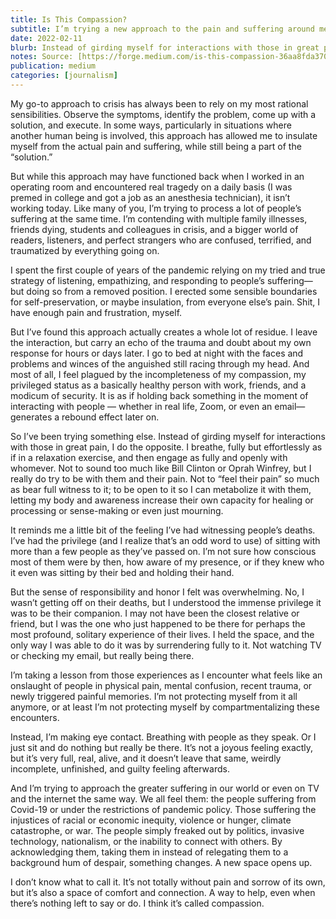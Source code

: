 ```yaml
---
title: Is This Compassion?
subtitle: I’m trying a new approach to the pain and suffering around me. It may be working.
date: 2022-02-11
blurb: Instead of girding myself for interactions with those in great pain, I do the opposite.
notes: Source: [https://forge.medium.com/is-this-compassion-36aa8fda3701](https://forge.medium.com/is-this-compassion-36aa8fda3701 "https://forge.medium.com/is-this-compassion-36aa8fda3701")
publication: medium
categories: [journalism]
---
```


My go-to approach to crisis has always been to rely on my most rational sensibilities. Observe the symptoms, identify the problem, come up with a solution, and execute. In some ways, particularly in situations where another human being is involved, this approach has allowed me to insulate myself from the actual pain and suffering, while still being a part of the “solution.”

But while this approach may have functioned back when I worked in an operating room and encountered real tragedy on a daily basis (I was premed in college and got a job as an anesthesia technician), it isn’t working today. Like many of you, I’m trying to process a lot of people’s suffering at the same time. I’m contending with multiple family illnesses, friends dying, students and colleagues in crisis, and a bigger world of readers, listeners, and perfect strangers who are confused, terrified, and traumatized by everything going on.

I spent the first couple of years of the pandemic relying on my tried and true strategy of listening, empathizing, and responding to people’s suffering—but doing so from a removed position. I erected some sensible boundaries for self-preservation, or maybe insulation, from everyone else’s pain. Shit, I have enough pain and frustration, myself.

But I’ve found this approach actually creates a whole lot of residue. I leave the interaction, but carry an echo of the trauma and doubt about my own response for hours or days later. I go to bed at night with the faces and problems and winces of the anguished still racing through my head. And most of all, I feel plagued by the incompleteness of my compassion, my privileged status as a basically healthy person with work, friends, and a modicum of security. It is as if holding back something in the moment of interacting with people — whether in real life, Zoom, or even an email—generates a rebound effect later on.

So I’ve been trying something else. Instead of girding myself for interactions with those in great pain, I do the opposite. I breathe, fully but effortlessly as if in a relaxation exercise, and then engage as fully and openly with whomever. Not to sound too much like Bill Clinton or Oprah Winfrey, but I really do try to be with them and their pain. Not to “feel their pain” so much as bear full witness to it; to be open to it so I can metabolize it with them, letting my body and awareness increase their own capacity for healing or processing or sense-making or even just mourning.

It reminds me a little bit of the feeling I’ve had witnessing people’s deaths. I’ve had the privilege (and I realize that’s an odd word to use) of sitting with more than a few people as they’ve passed on. I’m not sure how conscious most of them were by then, how aware of my presence, or if they knew who it even was sitting by their bed and holding their hand.

But the sense of responsibility and honor I felt was overwhelming. No, I wasn’t getting off on their deaths, but I understood the immense privilege it was to be their companion. I may not have been the closest relative or friend, but I was the one who just happened to be there for perhaps the most profound, solitary experience of their lives. I held the space, and the only way I was able to do it was by surrendering fully to it. Not watching TV or checking my email, but really being there.

I’m taking a lesson from those experiences as I encounter what feels like an onslaught of people in physical pain, mental confusion, recent trauma, or newly triggered painful memories. I’m not protecting myself from it all anymore, or at least I’m not protecting myself by compartmentalizing these encounters.

Instead, I’m making eye contact. Breathing with people as they speak. Or I just sit and do nothing but really be there. It’s not a joyous feeling exactly, but it’s very full, real, alive, and it doesn’t leave that same, weirdly incomplete, unfinished, and guilty feeling afterwards.

And I’m trying to approach the greater suffering in our world or even on TV and the internet the same way. We all feel them: the people suffering from Covid-19 or under the restrictions of pandemic policy. Those suffering the injustices of racial or economic inequity, violence or hunger, climate catastrophe, or war. The people simply freaked out by politics, invasive technology, nationalism, or the inability to connect with others. By acknowledging them, taking them in instead of relegating them to a background hum of despair, something changes. A new space opens up.

I don’t know what to call it. It’s not totally without pain and sorrow of its own, but it’s also a space of comfort and connection. A way to help, even when there’s nothing left to say or do. I think it’s called compassion.
